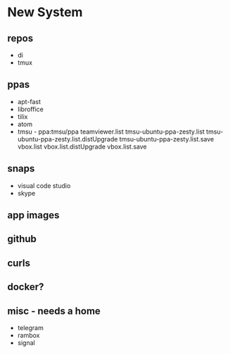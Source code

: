 # New System


## repos
- di
- tmux


## ppas
- apt-fast 
- libroffice
- tilix
- atom
- tmsu - ppa:tmsu/ppa
teamviewer.list
tmsu-ubuntu-ppa-zesty.list
tmsu-ubuntu-ppa-zesty.list.distUpgrade
tmsu-ubuntu-ppa-zesty.list.save
vbox.list
vbox.list.distUpgrade
vbox.list.save


## snaps
- visual code studio
- skype

## app images


## github

## curls

## docker?

## misc - needs a home
- telegram
- rambox
- signal

 


